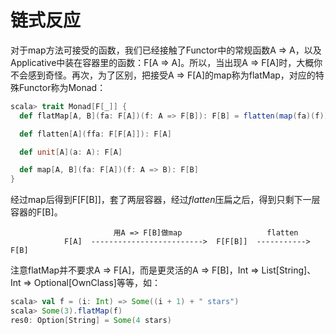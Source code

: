 # 链式反应

对于map方法可接受的函数，我们已经接触了Functor中的常规函数A => A，以及Applicative中装在容器里的函数：F[A => A]。所以，当出现A => F[A]时，大概你不会感到奇怪。再次，为了区别，把接受A => F[A]的map称为flatMap，对应的特殊Functor称为Monad：
```scala
scala> trait Monad[F[_]] {
  def flatMap[A, B](fa: F[A])(f: A => F[B]): F[B] = flatten(map(fa)(f))

  def flatten[A](ffa: F[F[A]]): F[A]

  def unit[A](a: A): F[A]

  def map[A, B](fa: F[A])(f: A => B): F[B]
}
```
经过map后得到F[F[B]]，套了两层容器，经过*flatten*压扁之后，得到只剩下一层容器的F[B]。
```text
                       用A => F[B]做map                   flatten
            F[A]  ------------------------->  F[F[B]]  -----------> F[B]
```
注意flatMap并不要求A => F[A]，而是更灵活的A => F[B]，Int => List[String]、Int => Optional[OwnClass]等等，如：
```scala
scala> val f = (i: Int) => Some((i + 1) + " stars")
scala> Some(3).flatMap(f)
res0: Option[String] = Some(4 stars)
```
